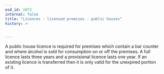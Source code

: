 ```yaml
---
esd_id: 1073
internal: false
title: "Licences - licensed premises - public houses"
history: >-
  

---
```


A public house licence is required for premises which contain a bar counter and where alcohol is sold for consumption on or off the premises. A full licence lasts three years and a provisional licence lasts one year. If an existing licence is transferred then it is only valid for the unexpired portion of it.

